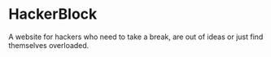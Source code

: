 # HackerBlock
A website for hackers who need to take a break, are out of ideas or just find themselves overloaded.
